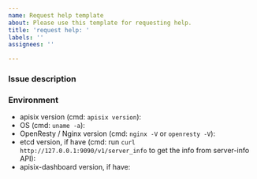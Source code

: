 ```yaml
---
name: Request help template
about: Please use this template for requesting help.
title: 'request help: '
labels: ''
assignees: ''

---
```


### Issue description

### Environment

* apisix version (cmd: `apisix version`):
* OS (cmd: `uname -a`):
* OpenResty / Nginx version (cmd: `nginx -V` or `openresty -V`):
* etcd version, if have (cmd: run `curl http://127.0.0.1:9090/v1/server_info` to get the info from server-info API):
* apisix-dashboard version, if have:
